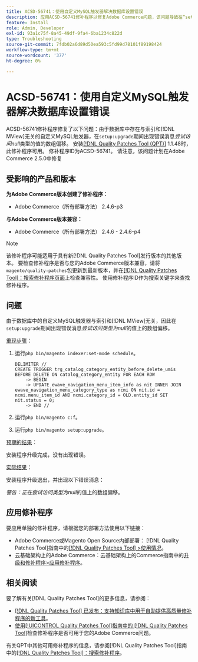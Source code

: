 ```yaml
---
title: ACSD-56741：使用自定义MySQL触发器解决数据库设置错误
description: 应用ACSD-56741修补程序以修复Adobe Commerce问题，该问题导致在“setup：upgrade”期间出现错误消息*尝试访问null类型的值上的阵列偏移*，这是因为数据库中存在与索引和 [!DNL MView]无关的自定义MySQL触发器。
feature: Install
role: Admin, Developer
exl-id: 93a1c75f-8a45-49df-9fa4-6ba1234c822d
type: Troubleshooting
source-git-commit: 7fdb02a6d89d50ea593c5fd99d78101f89198424
workflow-type: tm+mt
source-wordcount: '377'
ht-degree: 0%

---
```


# ACSD-56741：使用自定义MySQL触发器解决数据库设置错误

ACSD-56741修补程序修复了以下问题：由于数据库中存在与索引和[!DNL MView]无关的自定义MySQL触发器，在`setup:upgrade`期间出现错误消息&#x200B;*尝试访问null*&#x200B;类型的值的数组偏移。 安装[[!DNL Quality Patches Tool (QPT)]](https://experienceleague.adobe.com/zh-hans/docs/commerce-operations/tools/quality-patches-tool/quality-patches-tool-to-self-serve-quality-patches) 1.1.48时，此修补程序可用。 修补程序ID为ACSD-56741。 请注意，该问题计划在Adobe Commerce 2.5.0中修复

## 受影响的产品和版本

**为Adobe Commerce版本创建了修补程序：**

* Adobe Commerce（所有部署方法） 2.4.6-p3

**与Adobe Commerce版本兼容：**

* Adobe Commerce（所有部署方法） 2.4.6 - 2.4.6-p4

>[!NOTE]
>
>该修补程序可能适用于具有新[!DNL Quality Patches Tool]发行版本的其他版本。 要检查修补程序是否与您的Adobe Commerce版本兼容，请将`magento/quality-patches`包更新到最新版本，并在[[!DNL Quality Patches Tool]：搜索修补程序页面](https://experienceleague.adobe.com/tools/commerce-quality-patches/index.html?lang=zh-Hans)上检查兼容性。 使用修补程序ID作为搜索关键字来查找修补程序。

## 问题

由于数据库中的自定义MySQL触发器与索引和[!DNL MView]无关，因此在`setup:upgrade`期间出现错误消息&#x200B;*尝试访问类型为null*&#x200B;的值上的数组偏移。

<u>重现步骤</u>：

1. 运行`php bin/magento indexer:set-mode schedule`。

   ```
   DELIMITER //
   CREATE TRIGGER trg_catalog_category_entity_before_delete_umis BEFORE DELETE ON catalog_category_entity FOR EACH ROW
       -> BEGIN
       -> UPDATE ewave_navigation_menu_item_info as nit INNER JOIN ewave_navigation_menu_category_type as ncmi ON nit.id = ncmi.menu_item_id AND ncmi.category_id = OLD.entity_id SET nit.status = 0;
       -> END //
   ```

1. 运行`php bin/magento c:f`。
1. 运行`php bin/magento setup:upgrade`。

<u>预期的结果</u>：

安装程序升级完成，没有出现错误。

<u>实际结果</u>：

安装程序升级退出，并出现以下错误消息：

*警告：正在尝试访问类型为null*&#x200B;的值上的数组偏移。

## 应用修补程序

要应用单独的修补程序，请根据您的部署方法使用以下链接：

* Adobe Commerce或Magento Open Source内部部署： [!DNL Quality Patches Tool]指南中的[[!DNL Quality Patches Tool] >使用情况](/help/tools/quality-patches-tool/usage.md)。
* 云基础架构上的Adobe Commerce：云基础架构上的Commerce指南中的[升级和修补程序>应用修补程序](https://experienceleague.adobe.com/docs/commerce-cloud-service/user-guide/develop/upgrade/apply-patches.html?lang=zh-Hans)。

## 相关阅读

要了解有关[!DNL Quality Patches Tool]的更多信息，请参阅：

* [[!DNL Quality Patches Tool] 已发布：支持知识库中用于自助提供高质量修补程序的新工具](https://experienceleague.adobe.com/zh-hans/docs/commerce-operations/tools/quality-patches-tool/quality-patches-tool-to-self-serve-quality-patches)。
* [使用[!UICONTROL Quality Patches Tool]指南中的 [!DNL Quality Patches Tool]](/help/tools/quality-patches-tool/patches-available-in-qpt/check-patch-for-magento-issue-with-magento-quality-patches.md)检查修补程序是否可用于您的Adobe Commerce问题。


有关QPT中其他可用修补程序的信息，请参阅[!DNL Quality Patches Tool]指南中的[[!DNL Quality Patches Tool]：搜索修补程序](https://experienceleague.adobe.com/tools/commerce-quality-patches/index.html?lang=zh-Hans)。
